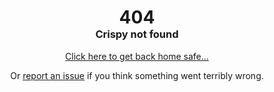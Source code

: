 <div align="center" class="not-found">
    <h1 style="margin-bottom:0;">404</h1>
    <h3 style="margin-top:0;">Crispy not found</h3>
    <p>
        <a href="/">Click here to get back home safe...</a>
    </p>
    <p>
        Or
        <a href="https://github.com/bfrymire/crispy/issues">report an issue</a> if you think something went terribly wrong.
    </p>
</div>
